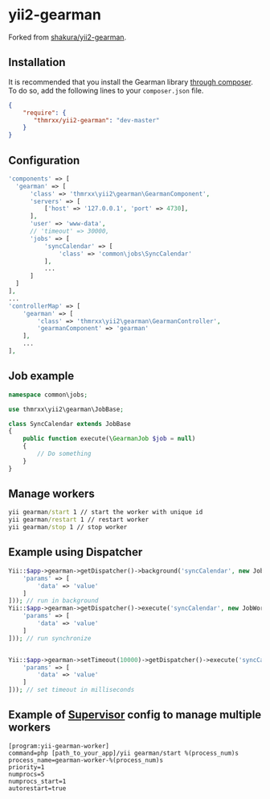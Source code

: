 yii2-gearman
============

Forked from [shakura/yii2-gearman](https://github.com/shakura/yii2-gearman).

## Installation

It is recommended that you install the Gearman library [through composer](http://getcomposer.org/). To do so, add the following lines to your ``composer.json`` file.

```json
{
    "require": {
       "thmrxx/yii2-gearman": "dev-master"
    }
}
```

## Configuration

```php
'components' => [
  'gearman' => [
      'class' => 'thmrxx\yii2\gearman\GearmanComponent',
      'servers' => [
          ['host' => '127.0.0.1', 'port' => 4730],
      ],
      'user' => 'www-data',
      // 'timeout' => 30000,
      'jobs' => [
          'syncCalendar' => [
              'class' => 'common\jobs\SyncCalendar'
          ],
          ...
      ]
  ]
],
...
'controllerMap' => [
    'gearman' => [
        'class' => 'thmrxx\yii2\gearman\GearmanController',
        'gearmanComponent' => 'gearman'
    ],
    ...
],
```

## Job example

```php
namespace common\jobs;

use thmrxx\yii2\gearman\JobBase;

class SyncCalendar extends JobBase
{
    public function execute(\GearmanJob $job = null)
    {
        // Do something
    }
}
```

## Manage workers

```cmd
yii gearman/start 1 // start the worker with unique id
yii gearman/restart 1 // restart worker
yii gearman/stop 1 // stop worker
```

## Example using Dispatcher

```php
Yii::$app->gearman->getDispatcher()->background('syncCalendar', new JobWorkload([
    'params' => [
        'data' => 'value'
    ]
])); // run in background
Yii::$app->gearman->getDispatcher()->execute('syncCalendar', new JobWorkload([
    'params' => [
        'data' => 'value'
    ]
])); // run synchronize


Yii::$app->gearman->setTimeout(10000)->getDispatcher()->execute('syncCalendar', new JobWorkload([
    'params' => [
        'data' => 'value'
    ]
])); // set timeout in milliseconds
```

## Example of [Supervisor](http://supervisord.org/) config to manage multiple workers

```
[program:yii-gearman-worker]
command=php [path_to_your_app]/yii gearman/start %(process_num)s
process_name=gearman-worker-%(process_num)s
priority=1
numprocs=5
numprocs_start=1
autorestart=true
```
